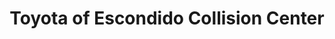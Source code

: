 ---
title: "Toyota of Escondido Collision Center"
url: /escondido/toyota-of-escondido-collision-center/
shop: Autowerkstatt
---